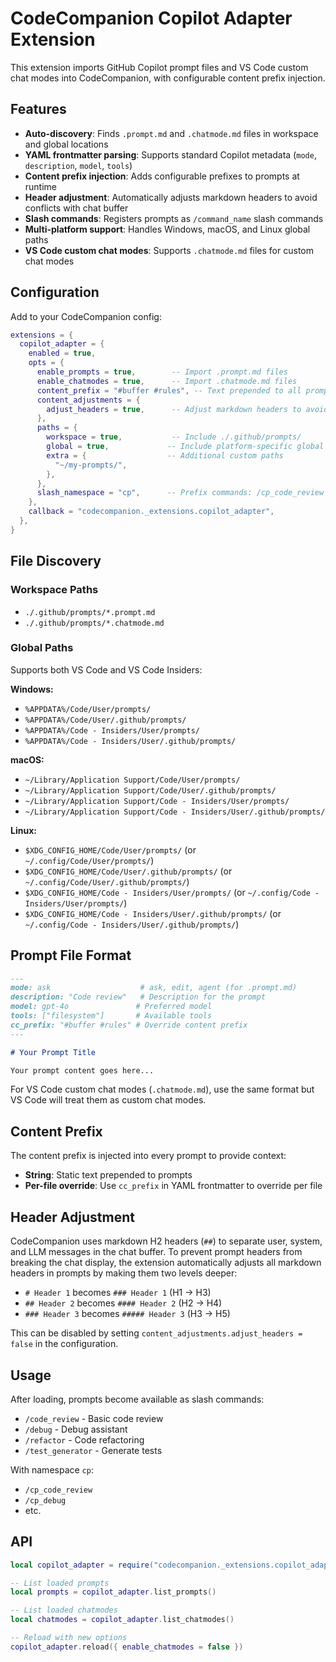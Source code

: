 # CodeCompanion Copilot Adapter Extension

This extension imports GitHub Copilot prompt files and VS Code custom chat modes into CodeCompanion, with configurable content prefix injection.

## Features

- **Auto-discovery**: Finds `.prompt.md` and `.chatmode.md` files in workspace and global locations
- **YAML frontmatter parsing**: Supports standard Copilot metadata (`mode`, `description`, `model`, `tools`)
- **Content prefix injection**: Adds configurable prefixes to prompts at runtime
- **Header adjustment**: Automatically adjusts markdown headers to avoid conflicts with chat buffer
- **Slash commands**: Registers prompts as `/command_name` slash commands
- **Multi-platform support**: Handles Windows, macOS, and Linux global paths
- **VS Code custom chat modes**: Supports `.chatmode.md` files for custom chat modes

## Configuration

Add to your CodeCompanion config:

```lua
extensions = {
  copilot_adapter = {
    enabled = true,
    opts = {
      enable_prompts = true,        -- Import .prompt.md files
      enable_chatmodes = true,      -- Import .chatmode.md files
      content_prefix = "#buffer #rules", -- Text prepended to all prompts
      content_adjustments = {
        adjust_headers = true,      -- Adjust markdown headers to avoid chat conflicts
      },
      paths = {
        workspace = true,           -- Include ./.github/prompts/
        global = true,             -- Include platform-specific global paths
        extra = {                  -- Additional custom paths
          "~/my-prompts/",
        },
      },
      slash_namespace = "cp",      -- Prefix commands: /cp_code_review
    },
    callback = "codecompanion._extensions.copilot_adapter",
  },
}
```

## File Discovery

### Workspace Paths
- `./.github/prompts/*.prompt.md`
- `./.github/prompts/*.chatmode.md`

### Global Paths

Supports both VS Code and VS Code Insiders:

**Windows:**
- `%APPDATA%/Code/User/prompts/`
- `%APPDATA%/Code/User/.github/prompts/`
- `%APPDATA%/Code - Insiders/User/prompts/`
- `%APPDATA%/Code - Insiders/User/.github/prompts/`

**macOS:**
- `~/Library/Application Support/Code/User/prompts/`
- `~/Library/Application Support/Code/User/.github/prompts/`
- `~/Library/Application Support/Code - Insiders/User/prompts/`
- `~/Library/Application Support/Code - Insiders/User/.github/prompts/`

**Linux:**
- `$XDG_CONFIG_HOME/Code/User/prompts/` (or `~/.config/Code/User/prompts/`)
- `$XDG_CONFIG_HOME/Code/User/.github/prompts/` (or `~/.config/Code/User/.github/prompts/`)
- `$XDG_CONFIG_HOME/Code - Insiders/User/prompts/` (or `~/.config/Code - Insiders/User/prompts/`)
- `$XDG_CONFIG_HOME/Code - Insiders/User/.github/prompts/` (or `~/.config/Code - Insiders/User/.github/prompts/`)

## Prompt File Format

```markdown
---
mode: ask                    # ask, edit, agent (for .prompt.md)
description: "Code review"   # Description for the prompt
model: gpt-4o               # Preferred model
tools: ["filesystem"]       # Available tools
cc_prefix: "#buffer #rules" # Override content prefix
---

# Your Prompt Title

Your prompt content goes here...
```

For VS Code custom chat modes (`.chatmode.md`), use the same format but VS Code will treat them as custom chat modes.

## Content Prefix

The content prefix is injected into every prompt to provide context:

- **String**: Static text prepended to prompts
- **Per-file override**: Use `cc_prefix` in YAML frontmatter to override per file

## Header Adjustment

CodeCompanion uses markdown H2 headers (`##`) to separate user, system, and LLM messages in the chat buffer. To prevent prompt headers from breaking the chat display, the extension automatically adjusts all markdown headers in prompts by making them two levels deeper:

- `# Header 1` becomes `### Header 1` (H1 → H3)
- `## Header 2` becomes `#### Header 2` (H2 → H4)
- `### Header 3` becomes `##### Header 3` (H3 → H5)

This can be disabled by setting `content_adjustments.adjust_headers = false` in the configuration.

## Usage

After loading, prompts become available as slash commands:

- `/code_review` - Basic code review
- `/debug` - Debug assistant  
- `/refactor` - Code refactoring
- `/test_generator` - Generate tests

With namespace `cp`:
- `/cp_code_review`
- `/cp_debug`
- etc.

## API

```lua
local copilot_adapter = require("codecompanion._extensions.copilot_adapter")

-- List loaded prompts
local prompts = copilot_adapter.list_prompts()

-- List loaded chatmodes
local chatmodes = copilot_adapter.list_chatmodes()

-- Reload with new options
copilot_adapter.reload({ enable_chatmodes = false })
```